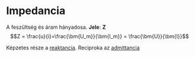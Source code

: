 # Impedancia

A feszültség és áram hányadosa.
**Jele**: $\bm{Z}$
$$Z = \frac{u}{i}=\frac{\bm{U_m}}{\bm{I_m}} = \frac{\bm{U}}{\bm{I}}$$

Képzetes része a [reaktancia](./reaktancia.md).
Reciproka az [admittancia](./admittancia.md)